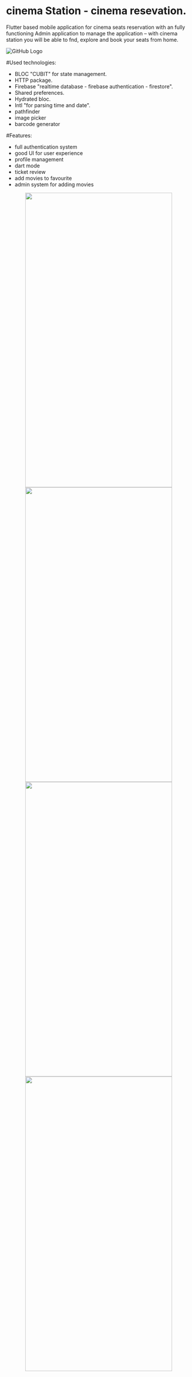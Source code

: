 # cinema Station - cinema resevation.

Flutter based mobile application for cinema seats reservation with an fully functioning
Admin application to manage the application – with cinema station you will be able to fnd, explore
and book your seats from home. 

![GitHub Logo](assets/images/appicon/cinema_launcher.png)


#Used technologies:

- BLOC "CUBIT" for state management.
- HTTP package.
- Firebase "realtime database - firebase authentication - firestore".
- Shared preferences.
- Hydrated bloc.
- Intl "for parsing time and date".
- pathfinder
- image picker
- barcode generator

#Features:
- full authentication system
- good UI for user experience 
- profile management 
- dart mode
- ticket review 
- add movies to favourite
- admin system for adding movies

<div id="screenshots" align="center">
  <img src="githubScreenshots/Screenshot_2022-10-09-23-17-04-15_033308aa2095ad29ceb639d5e5ec16cd.jpg" width="400" height="800" />
  <img src="githubScreenshots/Screenshot_2022-10-09-23-17-07-92_033308aa2095ad29ceb639d5e5ec16cd.jpg"  width="400" height="800" />
</div>

<div id="screenshots" align="center">
  <img src="githubScreenshots/Screenshot_2022-10-09-23-17-11-67_033308aa2095ad29ceb639d5e5ec16cd.jpg" width="400" height="800" />
  <img src="githubScreenshots/Screenshot_2022-10-09-23-17-18-21_033308aa2095ad29ceb639d5e5ec16cd.jpg"  width="400" height="800" />
</div>

